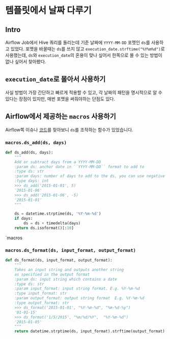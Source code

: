# 템플릿에서 날짜 다루기


## Intro
Airflow Job에서 Hive 쿼리를 돌리는데 기준 날짜에 `YYYY-MM-DD` 포멧인 `ds`를 사용하고 있었다.
포멧을 바꿀때는 `ds`를 쓰지 않고 `execution_date.strftime("%Y%m%d")`로 사용했는데, `ds`와 `execution_date`의 혼용이 맞나 싶어서 한쪽으로 몰 수 있는 방법이 없나 싶어서 찾아봤다.

## `execution_date`로 몰아서 사용하기
사실 방법이 가장 간단하고 빠르게 적용할 수 있고, 각 날짜의 패턴을 명시적으로 알 수 있다는 장점이 있지만, 매번 포멧을 써줘야하는 단점도 있다.

## Airflow에서 제공하는 `macros` 사용하기
Airflow쪽 이슈나 [코드](https://github.com/airbnb/airflow/blob/58029df26efb58e75e82fe032a60532a25dc93d8/airflow/macros/__init__.py)를 찾아보니 `ds`를 조작하는 함수가 있었습니다.

### `macros.ds_add(ds, days)`
```py
def ds_add(ds, days):
    """
    Add or subtract days from a YYYY-MM-DD
    :param ds: anchor date in ``YYYY-MM-DD`` format to add to
    :type ds: str
    :param days: number of days to add to the ds, you can use negative values
    :type days: int
    >>> ds_add('2015-01-01', 5)
    '2015-01-06'
    >>> ds_add('2015-01-06', -5)
    '2015-01-01'
    """

    ds = datetime.strptime(ds, '%Y-%m-%d')
    if days:
        ds = ds + timedelta(days)
    return ds.isoformat()[:10]
```

`macros

### `macros.ds_format(ds, input_format, output_format)`
```py
def ds_format(ds, input_format, output_format):
    """
    Takes an input string and outputs another string
    as specified in the output format
    :param ds: input string which contains a date
    :type ds: str
    :param input_format: input string format. E.g. %Y-%m-%d
    :type input_format: str
    :param output_format: output string format  E.g. %Y-%m-%d
    :type output_format: str
    >>> ds_format('2015-01-01', "%Y-%m-%d", "%m-%d-%y")
    '01-01-15'
    >>> ds_format('1/5/2015', "%m/%d/%Y",  "%Y-%m-%d")
    '2015-01-05'
    """
    return datetime.strptime(ds, input_format).strftime(output_format)
```